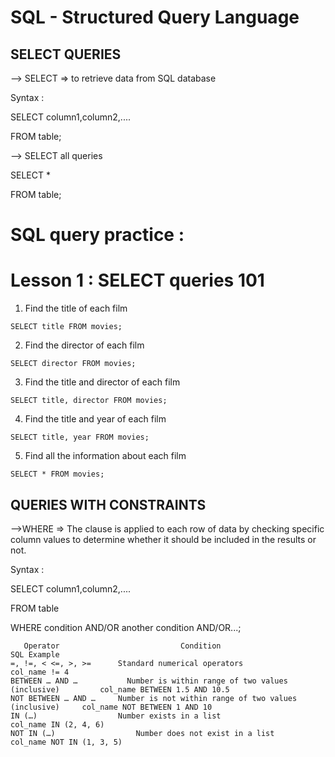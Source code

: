 # SQL - Structured Query Language
## SELECT QUERIES
--> SELECT => to retrieve data from SQL database

Syntax :

SELECT column1,column2,.... 

FROM table;

--> SELECT all queries

SELECT * 

FROM table;

# SQL query practice :
# Lesson 1 : SELECT queries 101
1. Find the title of each film
```
SELECT title FROM movies;
```
2. Find the director of each film
```
SELECT director FROM movies;
```
3. Find the title and director of each film
```
SELECT title, director FROM movies;
```
4. Find the title and year of each film
```
SELECT title, year FROM movies;
```
5. Find all the information about each film
```
SELECT * FROM movies;
```

## QUERIES WITH CONSTRAINTS
-->WHERE => The clause is applied to each row of data by checking specific column values to determine whether it should be included in the results or not.

Syntax :

SELECT column1,column2,....

FROM table

WHERE condition
      AND/OR another condition
      AND/OR...;
```
   Operator	                          Condition	                                        SQL Example
=, !=, < <=, >, >=	    Standard numerical operators	                         col_name != 4
BETWEEN … AND …	          Number is within range of two values (inclusive)	       col_name BETWEEN 1.5 AND 10.5
NOT BETWEEN … AND …	    Number is not within range of two values (inclusive)   	 col_name NOT BETWEEN 1 AND 10
IN (…)	                Number exists in a list	                               col_name IN (2, 4, 6)
NOT IN (…)	                Number does not exist in a list	                         col_name NOT IN (1, 3, 5)
```
